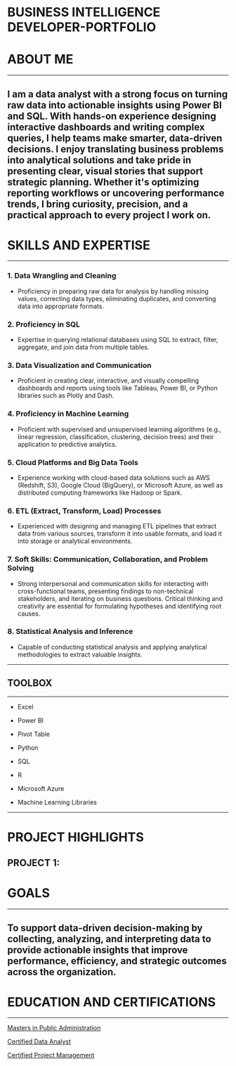 # BUSINESS INTELLIGENCE DEVELOPER-PORTFOLIO
# ABOUT ME
---
I am a data analyst with a strong focus on turning raw data into actionable insights using Power BI and SQL. With hands-on experience designing interactive dashboards and writing complex queries, I help teams make smarter, data-driven decisions. I enjoy translating business problems into analytical solutions and take pride in presenting clear, visual stories that support strategic planning. Whether it's optimizing reporting workflows or uncovering performance trends, I bring curiosity, precision, and a practical approach to every project I work on.
---
# SKILLS AND EXPERTISE 
---
### 1. Data Wrangling and Cleaning
- Proficiency in preparing raw data for analysis by handling missing values, correcting data types, eliminating duplicates, and converting data into appropriate formats.

### 2. Proficiency in SQL
- Expertise in querying relational databases using SQL to extract, filter, aggregate, and join data from multiple tables.

### 3. Data Visualization and Communication
- Proficient in creating clear, interactive, and visually compelling dashboards and reports using tools like Tableau, Power BI, or Python libraries such as Plotly and Dash.

### 4. Proficiency in Machine Learning
- Proficient with supervised and unsupervised learning algorithms (e.g., linear regression, classification, clustering, decision trees) and their application to predictive analytics.

### 5. Cloud Platforms and Big Data Tools
- Experience working with cloud-based data solutions such as AWS (Redshift, S3), Google Cloud (BigQuery), or Microsoft Azure, as well as distributed computing frameworks like Hadoop or Spark.

### 6. ETL (Extract, Transform, Load) Processes
- Experienced with designing and managing ETL pipelines that extract data from various sources, transform it into usable formats, and load it into storage or analytical environments.

### 7. Soft Skills: Communication, Collaboration, and Problem Solving
- Strong interpersonal and communication skills for interacting with cross-functional teams, presenting findings to non-technical stakeholders, and iterating on business questions. Critical thinking and creativity are essential for formulating hypotheses and identifying root causes.

### 8. Statistical Analysis and Inference
- Capable of conducting statistical analysis and applying analytical methodologies to extract valuable insights.

---
## TOOLBOX
---
- Excel
  
- Power BI
  
- Pivot Table

- Python
  
- SQL
  
- R
  
- Microsoft Azure
  
- Machine Learning Libraries
---
# PROJECT HIGHLIGHTS
PROJECT 1: 
---
# GOALS
---
To support data-driven decision-making by collecting, analyzing, and interpreting data to provide actionable insights that improve performance, efficiency, and strategic outcomes across the organization.
---
# EDUCATION AND CERTIFICATIONS
---
[Masters in Public Administration](https://drive.google.com/file/d/1044xEUbCmQmDhWJgWMHzexSM8UXLbNz8/view?usp=sharing) 

[Certified Data Analyst](https://drive.google.com/file/d/1mMYHOAQARALxa2iJ9hAIzIQAY12ejfdf/view?usp=sharing) 

[Certified Project Management](https://drive.google.com/file/d/1r-_ehS05LfOW2LyLxX8c8xSSEUHglY-P/view?usp=sharing)
